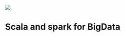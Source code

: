 ![](https://raw.githubusercontent.com/gabrielfernando01/spark_and_scala_for_bd/main/images/cover.jpg)

# Scala and spark for BigData